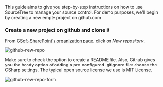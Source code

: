 This guide aims to give you step-by-step instructions on how to use SourceTree to manage your source control. For demo purposes, we'll begin by creating a new empty project on github.com

### Create a new project on github and clone it
From [GSoft-SharePoint's organization page](https://github.com/organizations/GSoft-SharePoint), click on *New repository*. 

![github-new-repo](http://i.imgur.com/OlXi1mc.png)

Make sure to check the option to create a README file. Also, Github gives you the handy option of adding a pre-configured .gitignore file: choose the CSharp settings. The typical open source license we use is MIT License.

![github-new-repo-form](http://i.imgur.com/R74Xgl7.png)